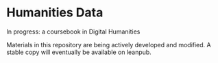 # Humanities Data

In progress: a coursebook in Digital Humanities

Materials in this repository are being actively developed and modified. A stable copy will eventually be available on leanpub. 
